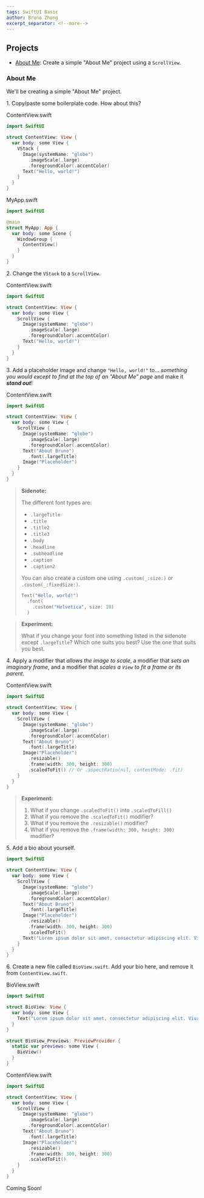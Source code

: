 ```yaml
---
tags: SwiftUI Basic
author: Bruno Zhong
excerpt_separator: <!--more-->
---
```


## Projects

- [About Me](#about-me): Create a simple "About Me" project using a `ScrollView`.

### About Me

We'll be creating a simple "About Me" project.

1\. Copy/paste some boilerplate code. How about this?

ContentView.swift
```swift
import SwiftUI

struct ContentView: View {
  var body: some View {
    VStack {
      Image(systemName: "globe")
        .imageScale(.large)
        .foregroundColor(.accentColor)
      Text("Hello, world!")
    }
  }
}
```

MyApp.swift
```swift
import SwiftUI

@main
struct MyApp: App {
  var body: some Scene {
    WindowGroup {
      ContentView()
    }
  }
}
```

2\. Change the `VStack` to a `ScrollView`.

ContentView.swift
```swift
import SwiftUI

struct ContentView: View {
  var body: some View {
    ScrollView {
      Image(systemName: "globe")
        .imageScale(.large)
        .foregroundColor(.accentColor)
      Text("Hello, world!")
    }
  }
}
```

<!--more-->

3\. Add a placeholder image and change `"Hello, world!"` to... *something you would except to find at the top of an "About Me" page* and make it ***stand out***!

ContentView.swift
```swift
import SwiftUI

struct ContentView: View {
  var body: some View {
    ScrollView {
      Image(systemName: "globe")
        .imageScale(.large)
        .foregroundColor(.accentColor)
      Text("About Bruno")
        .font(.largeTitle)
      Image("Placeholder")
    }
  }
}
```

> **Sidenote:**
> 
> The different font types are:
> - `.largeTitle`
> - `.title`
> - `.title2`
> - `.title3`
> - `.body`
> - `.headline`
> - `.subheadline`
> - `.caption`
> - `.caption2`
>
> You can also create a custom one using `.custom(_:size:)` or `.custom(_:fixedSize:)`.
>
> ```swift
> Text("Hello, world!")
>   .font(
>     .custom("Helvetica", size: 10)
>   )
> ```

> **Experiment:**
>
> What if you change your font into something listed in the sidenote except `.largeTitle`? Which one suits you best? Use the one that suits you best.

4\. Apply a modifier that *allows the image to scale*, a modifier that *sets an imaginary frame*, and a modifier that *scales a `View` to fit a frame or its parent*.

ContentView.swift
```swift
import SwiftUI

struct ContentView: View {
  var body: some View {
    ScrollView {
      Image(systemName: "globe")
        .imageScale(.large)
        .foregroundColor(.accentColor)
      Text("About Bruno")
        .font(.largeTitle)
      Image("Placeholder")
        .resizable()
        .frame(width: 300, height: 300)
        .scaledToFit() // Or .aspectRatio(nil, contentMode: .fit)
    }
  }
}
```

> **Experiment:** 
> 
> 1. What if you change `.scaledToFit()` into `.scaledToFill()`
> 2. What if you remove the `.scaledToFit()` modifier?
> 3. What if you remove the `.resizable()` modifier?
> 4. What if you remove the `.frame(width: 300, height: 300)` modifier?

5\. Add a bio about yourself.

```swift
import SwiftUI

struct ContentView: View {
  var body: some View {
    ScrollView {
      Image(systemName: "globe")
        .imageScale(.large)
        .foregroundColor(.accentColor)
      Text("About Bruno")
        .font(.largeTitle)
      Image("Placeholder")
        .resizable()
        .frame(width: 300, height: 300)
        .scaledToFit()
      Text("Lorem ipsum dolor sit amet, consectetur adipiscing elit. Vivamus aliquam rhoncus justo, a luctus purus finibus non. Aenean porttitor sapien non lectus eleifend, vitae accumsan est rutrum. Interdum et malesuada fames ac ante ipsum primis in faucibus. In fringilla augue ipsum, sit amet fringilla quam maximus sit amet. Nunc varius nibh laoreet lacinia fringilla. Proin vel neque pharetra augue tristique commodo vel quis leo. Curabitur at ex ut neque condimentum faucibus sed non ante. Suspendisse gravida vehicula lorem eget suscipit. Ut nec erat lectus. Pellentesque dapibus enim nibh, quis convallis leo ultricies vel. Sed ultricies neque vel turpis posuere, quis dignissim purus ornare.")
    }
  }
}
```

6\. Create a new file called `BioView.swift`. Add your bio here, and remove it from `ContentView.swift`.

BioView.swift
```swift
import SwiftUI

struct BioView: View {
  var body: some View {
    Text("Lorem ipsum dolor sit amet, consectetur adipiscing elit. Vivamus aliquam rhoncus justo, a luctus purus finibus non. Aenean porttitor sapien non lectus eleifend, vitae accumsan est rutrum. Interdum et malesuada fames ac ante ipsum primis in faucibus. In fringilla augue ipsum, sit amet fringilla quam maximus sit amet. Nunc varius nibh laoreet lacinia fringilla. Proin vel neque pharetra augue tristique commodo vel quis leo. Curabitur at ex ut neque condimentum faucibus sed non ante. Suspendisse gravida vehicula lorem eget suscipit. Ut nec erat lectus. Pellentesque dapibus enim nibh, quis convallis leo ultricies vel. Sed ultricies neque vel turpis posuere, quis dignissim purus ornare.")
  }
}

struct BioView_Previews: PreviewProvider {
  static var previews: some View {
    BioView()
  }
}
```

ContentView.swift
```swift
import SwiftUI

struct ContentView: View {
  var body: some View {
    ScrollView {
      Image(systemName: "globe")
        .imageScale(.large)
        .foregroundColor(.accentColor)
      Text("About Bruno")
        .font(.largeTitle)
      Image("Placeholder")
        .resizable()
        .frame(width: 300, height: 300)
        .scaledToFit()
    }
  }
}
```

Coming Soon!
